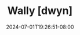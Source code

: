 --- 
title: "Wally [dwyn]"
description: "nonton  video bokep Wally [dwyn] twitter video full baru"
date: 2024-07-01T19:26:51-08:00
file_code: "dxta0h7wxrgo"
draft: false
cover: "t87xm2l0ycdd0o0x.jpg"
tags: ["Wally", "bokep-indo", "bokep-viral", "bokep-ig"]
length: 1998
fld_id: "1483166"
foldername: "Asian s3x diary bandung"
categories: ["Asian s3x diary bandung"]
views: 0
---